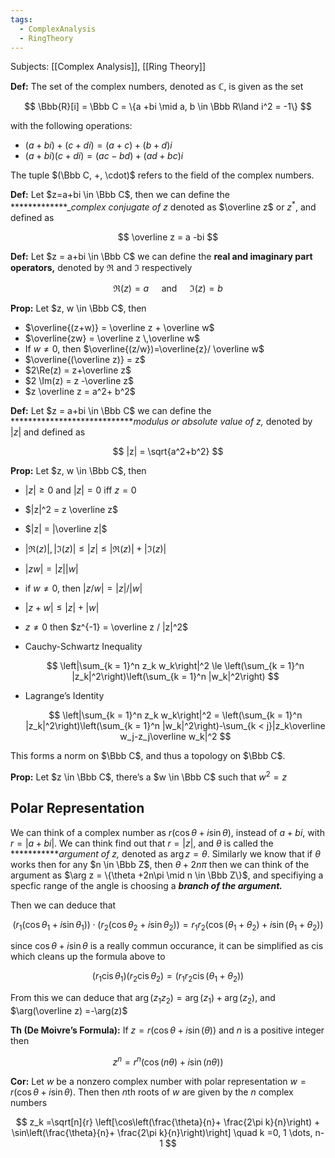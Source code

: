 ```yaml
---
tags:
  - ComplexAnalysis
  - RingTheory
---
```

Subjects: [[Complex Analysis]], [[Ring Theory]]

**Def:** The set of the complex numbers, denoted as $\mathbb{C}$, is given as the set

$$ \Bbb{R}[i] = \Bbb C = \{a +bi \mid a, b \in \Bbb R\land i^2 = -1\} $$

with the following operations:

- $(a+bi)+(c+di) = (a+c)+(b+d)i$
- $(a+bi)(c+di) = (ac-bd)+(ad+bc)i$

The tuple $(\Bbb C, +, \cdot)$ refers to the field of the complex numbers.

********Def:******** Let $z=a+bi \in \Bbb C$, then we can define the *************__complex conjugate of $z$_ denoted as $\overline z$ or $z^*$, and defined as

$$ \overline z = a -bi $$

**********Def:********** Let $z = a+bi \in \Bbb C$ we can define the ******************real and imaginary part operators,****************** denoted by $\Re$ and $\Im$ respectively

$$ \Re (z) = a \quad \text{ and } \quad \Im(z) = b $$

************Prop:************ Let $z, w \in \Bbb C$, then

- $\overline{(z+w)} = \overline z + \overline w$
- $\overline{zw} = \overline z \,\overline w$
- If $w \ne 0$, then $\overline{(z/w})=\overline{z}/ \overline w$
- $\overline{(\overline z)} = z$
- $2\Re(z) = z+\overline z$
- $2 \Im(z) = z -\overline z$
- $z \overline z = a^2+ b^2$

**********Def:********** Let $z = a+bi \in \Bbb C$ we can define the ****************************_modulus or absolute value of $z$,_ denoted by $|z|$ and defined as

$$ |z| = \sqrt{a^2+b^2} $$

************Prop:************ Let $z, w \in \Bbb C$, then

- $|z| \ge 0$ and $|z| =0$ iff $z =0$
    
- $|z|^2 = z \overline z$
    
- $|z| = |\overline z|$
    
- $|\Re(z)|, |\Im(z)| \le |z| \le |\Re(z)| + |\Im(z)|$
    
- $|zw| = |z||w|$
    
- if $w \ne 0$, then $|z/w| = |z|/|w|$
    
- $|z+w| \le |z|+|w|$
    
- $z\ne 0$ then $z^{-1} = \overline z / |z|^2$
    
- Cauchy-Schwartz Inequality
    
    $$ \left|\sum_{k = 1}^n z_k w_k\right|^2 \le \left(\sum_{k = 1}^n |z_k|^2\right)\left(\sum_{k = 1}^n |w_k|^2\right) $$
    
- Lagrange’s Identity
    
    $$ \left|\sum_{k = 1}^n z_k w_k\right|^2 = \left(\sum_{k = 1}^n |z_k|^2\right)\left(\sum_{k = 1}^n |w_k|^2\right)-\sum_{k < j}|z_k\overline w_j-z_j\overline w_k|^2 $$
    

This forms a norm on $\Bbb C$, and thus a topology on $\Bbb C$.

**************Prop:************** Let $z \in \Bbb C$, there’s a $w \in \Bbb C$ such that $w^2 = z$

## Polar Representation

We can think of a complex number as $r(\cos \theta+ i\sin\theta)$, instead of $a+bi$, with $r = |a+bi|$. We can think find out that $r = |z|$, and $\theta$ is called the ***********_argument of $z$,_ denoted as $\arg z = \theta$. Similarly we know that if $\theta$ works then for any $n \in \Bbb Z$, then $\theta +2n\pi$ then we can think of the argument as $\arg z = \{\theta +2n\pi \mid n \in \Bbb Z\}$, and specifiying a specfic range of the angle is choosing a _******************branch of the argument.******************_

Then we can deduce that

$$ (r_1(\cos \theta_1+i \sin\theta_1))\cdot (r_2(\cos \theta_2+i \sin\theta_2)) = r_1r_2 (\cos (\theta_1+\theta_2)+i\sin(\theta_1+\theta_2)) $$

since $\cos \theta+i \sin\theta$ is a really commun occurance, it can be simplified as $\operatorname{cis}$ which cleans up the formula above to

$$ (r_1 \operatorname{cis}\theta_1) (r_2 \operatorname{cis}\theta_2) = (r_1r_2 \operatorname{cis}(\theta_1+\theta_2)) $$

From this we can deduce that $\arg(z_1z_2)= \arg(z_1)+\arg(z_2)$, and $\arg(\overline z) =-\arg(z)$

********Th (De Moivre’s Formula):******** If $z = r(\cos\theta + i\sin(\theta))$ and $n$ is a positive integer then

$$ z^n = r^n(\cos(n\theta)+ i \sin(n \theta)) $$

**********Cor:********** Let $w$ be a nonzero complex number with polar representation $w = r(\cos\theta+i \sin\theta)$. Then then $n$th roots of $w$ are given by the $n$ complex numbers

$$ z_k =\sqrt[n]{r} \left[\cos\left(\frac{\theta}{n}+ \frac{2\pi k}{n}\right) + \sin\left(\frac{\theta}{n}+ \frac{2\pi k}{n}\right)\right] \quad k =0, 1 \dots, n-1 $$
